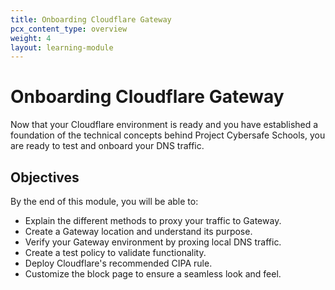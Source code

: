 ```yaml
---
title: Onboarding Cloudflare Gateway
pcx_content_type: overview
weight: 4
layout: learning-module
---
```


# Onboarding Cloudflare Gateway

Now that your Cloudflare environment is ready and you have established a foundation of the technical concepts behind Project Cybersafe Schools, you are ready to test and onboard your DNS traffic.

## Objectives

By the end of this module, you will be able to:

- Explain the different methods to proxy your traffic to Gateway.
- Create a Gateway location and understand its purpose.
- Verify your Gateway environment by proxing local DNS traffic.
- Create a test policy to validate functionality.
- Deploy Cloudflare's recommended CIPA rule.
- Customize the block page to ensure a seamless look and feel.